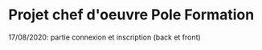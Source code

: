<h1>Projet chef d'oeuvre Pole Formation</h1>
<p>17/08/2020: partie connexion et inscription (back et front)</p>